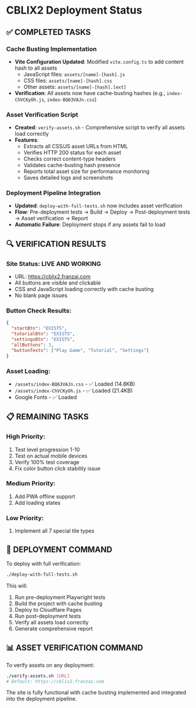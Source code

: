 # CBLIX2 Deployment Status

## ✅ COMPLETED TASKS

### Cache Busting Implementation
- **Vite Configuration Updated**: Modified `vite.config.ts` to add content hash to all assets
  - JavaScript files: `assets/[name]-[hash].js`
  - CSS files: `assets/[name]-[hash].css`
  - Other assets: `assets/[name]-[hash].[ext]`
- **Verification**: All assets now have cache-busting hashes (e.g., `index-ChVCKyOh.js`, `index-BQ63VAJn.css`)

### Asset Verification Script
- **Created**: `verify-assets.sh` - Comprehensive script to verify all assets load correctly
- **Features**:
  - Extracts all CSS/JS asset URLs from HTML
  - Verifies HTTP 200 status for each asset
  - Checks correct content-type headers
  - Validates cache-busting hash presence
  - Reports total asset size for performance monitoring
  - Saves detailed logs and screenshots

### Deployment Pipeline Integration
- **Updated**: `deploy-with-full-tests.sh` now includes asset verification
- **Flow**: Pre-deployment tests → Build → Deploy → Post-deployment tests → Asset verification → Report
- **Automatic Failure**: Deployment stops if any assets fail to load

## 🔍 VERIFICATION RESULTS

### Site Status: **LIVE AND WORKING**
- URL: https://cblix2.franzai.com
- All buttons are visible and clickable
- CSS and JavaScript loading correctly with cache busting
- No blank page issues

### Button Check Results:
```json
{
  "startBtn": "EXISTS",
  "tutorialBtn": "EXISTS",
  "settingsBtn": "EXISTS",
  "allButtons": 3,
  "buttonTexts": ["Play Game", "Tutorial", "Settings"]
}
```

### Asset Loading:
- `/assets/index-BQ63VAJn.css` - ✅ Loaded (14.8KB)
- `/assets/index-ChVCKyOh.js` - ✅ Loaded (21.4KB)
- Google Fonts - ✅ Loaded

## 📋 REMAINING TASKS

### High Priority:
1. Test level progression 1-10
2. Test on actual mobile devices
3. Verify 100% test coverage
4. Fix color button click stability issue

### Medium Priority:
1. Add PWA offline support
2. Add loading states

### Low Priority:
1. Implement all 7 special tile types

## 🚀 DEPLOYMENT COMMAND

To deploy with full verification:
```bash
./deploy-with-full-tests.sh
```

This will:
1. Run pre-deployment Playwright tests
2. Build the project with cache busting
3. Deploy to Cloudflare Pages
4. Run post-deployment tests
5. Verify all assets load correctly
6. Generate comprehensive report

## 📊 ASSET VERIFICATION COMMAND

To verify assets on any deployment:
```bash
./verify-assets.sh [URL]
# Default: https://cblix2.franzai.com
```

The site is fully functional with cache busting implemented and integrated into the deployment pipeline.